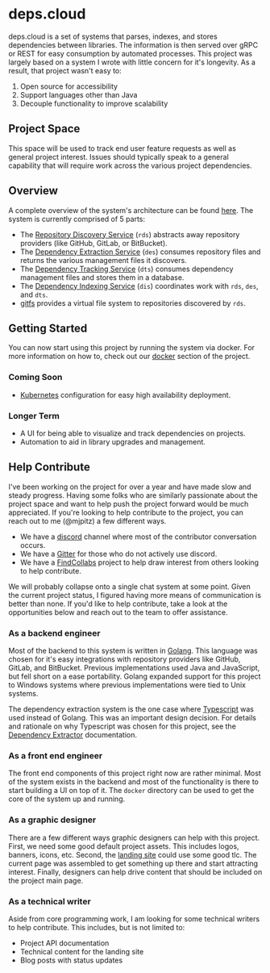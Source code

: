 # deps.cloud

deps.cloud is a set of systems that parses, indexes, and stores dependencies between libraries.
The information is then served over gRPC or REST for easy consumption by automated processes.
This project was largely based on a system I wrote with little concern for it's longevity.
As a result, that project wasn't easy to:

1. Open source for accessibility
2. Support languages other than Java
3. Decouple functionality to improve scalability

## Project Space

This space will be used to track end user feature requests as well as general project interest.
Issues should typically speak to a general capability that will require work across the various project dependencies.

## Overview

A complete overview of the system's architecture can be found [here](systems/README.md).
The system is currently comprised of 5 parts:

* The [Repository Discovery Service](systems/repository-discovery.md) (`rds`) abstracts away repository providers (like GitHub, GitLab, or BitBucket).
* The [Dependency Extraction Service](systems/dependency-extractor.md) (`des`) consumes repository files and returns the various management files it discovers.
* The [Dependency Tracking Service](systems/dependency-tracker.md) (`dts`) consumes dependency management files and stores them in a database.
* The [Dependency Indexing Service](systems/dependency-indexer.md) (`dis`) coordinates work with `rds`, `des`, and `dts`.
* [gitfs](systems/gitfs.md) provides a virtual file system to repositories discovered by `rds`.

## Getting Started

You can now start using this project by running the system via docker.
For more information on how to, check out our [docker](docker) section of the project.

### Coming Soon

* [Kubernetes](https://kubernetes.io) configuration for easy high availability deployment.

### Longer Term

* A UI for being able to visualize and track dependencies on projects.
* Automation to aid in library upgrades and management.

## Help Contribute

I've been working on the project for over a year and have made slow and steady progress.
Having some folks who are similarly passionate about the project space and want to help push the project forward would be much appreciated.
If you're looking to help contribute to the project, you can reach out to me (@mjpitz) a few different ways.

* We have a [discord](https://discord.gg/dBXVkyP) channel where most of the contributor conversation occurs.
* We have a [Gitter](https://gitter.im/depscloud/community) for those who do not actively use discord.
* We have a [FindCollabs](https://findcollabs.com/project/GIOlcUiHE9XD2UVlxrNl) project to help draw interest from others looking to help contribute.

We will probably collapse onto a single chat system at some point.
Given the current project status, I figured having more means of communication is better than none.
If you'd like to help contribute, take a look at the opportunities below and reach out to the team to offer assistance.

### As a backend engineer

Most of the backend to this system is written in [Golang](https://golang.org/).
This language was chosen for it's easy integrations with repository providers like GitHub, GitLab, and BitBucket.
Previous implementations used Java and JavaScript, but fell short on a ease portability.
Golang expanded support for this project to Windows systems where previous implementations were tied to Unix systems.

The dependency extraction system is the one case where [Typescript]() was used instead of Golang.
This was an important design decision.
For details and rationale on why Typescript was chosen for this project, see the [Dependency Extractor](systems/dependency-extractor.md) documentation.

### As a front end engineer

The front end components of this project right now are rather minimal.
Most of the system exists in the backend and most of the functionality is there to start building a UI on top of it.
The `docker` directory can be used to get the core of the system up and running.

### As a graphic designer

There are a few different ways graphic designers can help with this project.
First, we need some good default project assets.
This includes logos, banners, icons, etc.
Second, the [landing site](https://deps.cloud) could use some good tlc.
The current page was assembled to get something up there and start attracting interest.
Finally, designers can help drive content that should be included on the project main page.

### As a technical writer

Aside from core programming work, I am looking for some technical writers to help contribute.
This includes, but is not limited to:
* Project API documentation
* Technical content for the landing site
* Blog posts with status updates

<!--
### As a community manager

This project was started from a previous project that @mjpitz worked on.
It draws inspiration from several of the mono-repository efforts taken at other companies while accepting that micro-repositories will always be something to consider.
A community manager can help keep up with some of the book-keeping and management of this project.
They should help ensure the project is progressing and maintain communication with the community at large.
Additionally, they can help validate this project and direction with other companies.
-->
